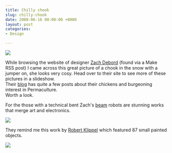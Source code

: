 ```yaml
---
title: Chilly chook
slug: chilly-chook
date: 2008-06-16 00:00:00 +0000
layout: post
categories: 
- Design

---
```

![][williampickup]

While browsing the website of designer [Zach Debord][zachdebord] (found via a Make RSS post) I came across this&#xa0;great picture of a chook in the snow with a jumper on, she looks very cosy. Head over to their site to see more of these pictures in a&#xa0;slideshow.  
Their [blog][fadetofuture] has quite a few posts about their chickens and burgeoning interest in Permaculture.  
Worth a look.
  
For the those with a technical bent Zach's [beam][wikipedia] robots are stunning works that merge art and electronics.

![][williampickup 2]

They remind me this work by [Robert Klippel][sculpture] which featured 87 small painted objects.

![][williampickup 3]

[fadetofuture]: http://www.fadetofuture.com/
[sculpture]: http://www.sculpture.org/documents/scmag04/april04/WebSpecials/Klippel.shtml
[wikipedia]: http://en.wikipedia.org/wiki/BEAM_robotics
[williampickup]: /assets/images/2014/01/8081964763.jpg
[williampickup 2]: /assets/images/2014/01/8081967819.jpg
[williampickup 3]: /assets/images/2014/01/8081963114.jpg
[zachdebord]: http://www.zachdebord.com/ "Zach Debord"
